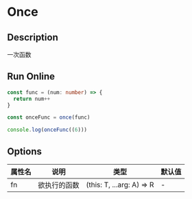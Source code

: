 # Once

## Description
一次函数

## Run Online

<RunCode symbolize="once-N4bb_Va1" :language="ts" :dependency="`
function once<A extends any[], R, T>(
  fn: (this: T, ...arg: A) => R,
): ((this: T, ...arg: A) => R | undefined) {
  let done = false
  return function (this: T, ...args: A) {
    return done ? undefined : ((done = true), fn.apply(this, args))
  }
}`">

```ts
const func = (num: number) => {
  return num++
}

const onceFunc = once(func)

console.log(onceFunc((6)))
```

</RunCode>

## Options

<div class="utils-table">

| 属性名 | 说明 | 类型 | 默认值 |
| --- | --- | --- | --- |
| fn | 欲执行的函数 | (this: T, ...arg: A) => R | - |

</div>